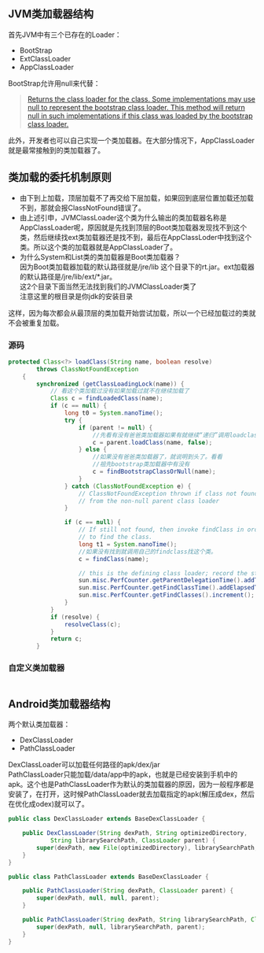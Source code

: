## JVM类加载器结构

首先JVM中有三个已存在的Loader：

* BootStrap
* ExtClassLoader
* AppClassLoader

BootStrap允许用null来代替：

> [Returns the class loader for the class. Some implementations may use null to represent the bootstrap class loader. This method will return null in such implementations if this class was loaded by the bootstrap class loader.](https://docs.oracle.com/javase/6/docs/api/java/lang/Class.html#getClassLoader())

此外，开发者也可以自己实现一个类加载器。在大部分情况下，AppClassLoader就是最常接触到的类加载器了。

## 类加载的委托机制原则

* 由下到上加载，顶层加载不了再交给下层加载，如果回到底层位置加载还加载不到，那就会报ClassNotFound错误了。
* 由上述引申，JVMClassLoader这个类为什么输出的类加载器名称是AppClassLoader呢，原因就是先找到顶层的Boot类加载器发现找不到这个类，然后继续找ext类加载器还是找不到，最后在AppClassLoder中找到这个类。所以这个类的加载器就是AppClassLoader了。
* 为什么System和List类的类加载器是Boot类加载器？  
因为Boot类加载器加载的默认路径就是/jre/lib 这个目录下的rt.jar。ext加载器的默认路径是/jre/lib/ext/*.jar。  
这2个目录下面当然无法找到我们的JVMClassLoader类了  
注意这里的根目录是你jdk的安装目录

这样，因为每次都会从最顶层的类加载开始尝试加载，所以一个已经加载过的类就不会被重复加载。

### 源码

```java
protected Class<?> loadClass(String name, boolean resolve)
        throws ClassNotFoundException
    {
        synchronized (getClassLoadingLock(name)) {
            // 看这个类加载过没有如果加载过就不在继续加载了
            Class c = findLoadedClass(name);
            if (c == null) {
                long t0 = System.nanoTime();
                try {
                    if (parent != null) {
                        //先看有没有爸爸类加载器如果有就继续“递归”调用loadclass这个方法
                        c = parent.loadClass(name, false);
                    } else {
                        //如果没有爸爸类加载器了，就说明到头了。看看
                        //祖先bootstrap类加载器中有没有
                        c = findBootstrapClassOrNull(name);
                    }
                } catch (ClassNotFoundException e) {
                    // ClassNotFoundException thrown if class not found
                    // from the non-null parent class loader
                }

                if (c == null) {
                    // If still not found, then invoke findClass in order
                    // to find the class.
                    long t1 = System.nanoTime();
                    //如果没有找到就调用自己的findclass找这个类。
                    c = findClass(name);

                    // this is the defining class loader; record the stats
                    sun.misc.PerfCounter.getParentDelegationTime().addTime(t1 - t0);
                    sun.misc.PerfCounter.getFindClassTime().addElapsedTimeFrom(t1);
                    sun.misc.PerfCounter.getFindClasses().increment();
                }
            }
            if (resolve) {
                resolveClass(c);
            }
            return c;
        }
```

### 自定义类加载器

```java

```

## Android类加载器结构

两个默认类加载器：

* DexClassLoader
* PathClassLoader

DexClassLoader可以加载任何路径的apk/dex/jar  
PathClassLoader只能加载/data/app中的apk，也就是已经安装到手机中的apk。这个也是PathClassLoader作为默认的类加载器的原因，因为一般程序都是安装了，在打开，这时候PathClassLoader就去加载指定的apk(解压成dex，然后在优化成odex)就可以了。

```java
public class DexClassLoader extends BaseDexClassLoader {

    public DexClassLoader(String dexPath, String optimizedDirectory,
            String librarySearchPath, ClassLoader parent) {
        super(dexPath, new File(optimizedDirectory), librarySearchPath, parent);
    }
}
```

```java
public class PathClassLoader extends BaseDexClassLoader {

    public PathClassLoader(String dexPath, ClassLoader parent) {
        super(dexPath, null, null, parent);
    }

    public PathClassLoader(String dexPath, String librarySearchPath, ClassLoader parent) {
        super(dexPath, null, librarySearchPath, parent);
    }
}
```

